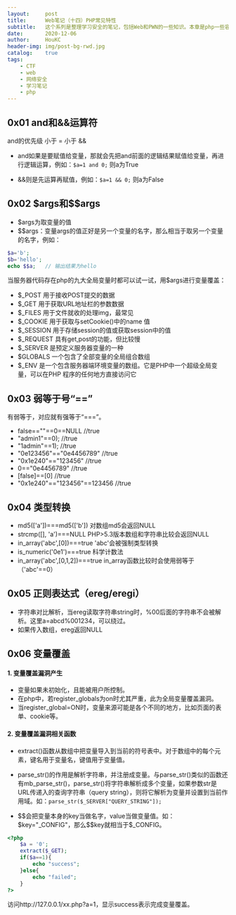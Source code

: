 ```yaml
---
layout:     post
title:      Web笔记（十四）PHP常见特性
subtitle:   这个系列是整理学习安全的笔记，包括Web和PWN的一些知识。本章是php一些容易常见的容易被利用攻击的特性。
date:       2020-12-06
author:     HouKC
header-img: img/post-bg-rwd.jpg
catalog:    true
tags:
    - CTF
    - web
    - 网络安全
    - 学习笔记
    - php
---
```




## 0x01 and和&&运算符

and的优先级 小于 = 小于 \&\&

- and如果是要赋值给变量，那就会先把and前面的逻辑结果赋值给变量，再进行逻辑运算，例如：`$a=1 and 0;` 则a为True

- \&\&则是先运算再赋值，例如：`$a=1 && 0;` 则a为False



## 0x02 \$args和\$\$args
- \$args为取变量的值
- \$\$args：变量args的值正好是另一个变量的名字，那么相当于取另一个变量的名字，例如：
```php
$a='b';
$b='hello';
echo $$a;	// 输出结果为hello
```

当服务器代码存在php的九大全局变量时都可以试一试，用$args进行变量覆盖：

- \$_POST    用于接收POST提交的数据
- \$_GET    用于获取URL地址栏的参数数据
- \$_FILES    用于文件就收的处理img，最常见
- \$_COOKIE    用于获取与setCookie()中的name 值
- \$_SESSION    用于存储session的值或获取session中的值
- \$_REQUEST    具有get,post的功能，但比较慢
- \$_SERVER    是预定义服务器变量的一种
- \$GLOBALS    一个包含了全部变量的全局组合数组
- \$_ENV    是一个包含服务器端环境变量的数组。它是PHP中一个超级全局变量，可以在PHP 程序的任何地方直接访问它



## 0x03 弱等于号“==”

有弱等于，对应就有强等于“===”。

- false==""==0==NULL     //true
- "admin1"==0);   //true
- "1admin"==1);   //true
- "0e123456"=="0e4456789"    //true
- "0x1e240"=="123456"   //true
- 0=="0e4456789"    //true
- [false]==[0]    //true
- "0x1e240"=="123456"==123456   //true



## 0x04 类型转换

- md5(['a'])===md5(['b'])     对数组md5会返回NULL
- strcmp([], 'a')===NULL    PHP>5.3版本数组和字符串比较会返回NULL
- in_array('abc',[0])===true    'abc'会被强制类型转换
- is_numeric('0e1')===true    科学计数法
- in_array('abc',[0,1,2])===true    in_array函数比较时会使用弱等于（'abc'==0）



## 0x05 正则表达式（ereg/eregi）

- 字符串对比解析，当ereg读取字符串string时，%00后面的字符串不会被解析。这里a=abcd%001234，可以绕过。
- 如果传入数组，ereg返回NULL



## 0x06 变量覆盖

#### 1. 变量覆盖漏洞产生

- 变量如果未初始化，且能被用户所控制。
- 在php中，若register_globals为on时尤其严重，此为全局变量覆盖漏洞。
- 当register_global=ON时，变量来源可能是各个不同的地方，比如页面的表单、cookie等。

#### 2. 变量覆盖漏洞相关函数

- extract()函数从数组中把变量导入到当前的符号表中。对于数组中的每个元素，键名用于变量名，键值用于变量值。

- parse_str()的作用是解析字符串，并注册成变量。与parse_str()类似的函数还有mb_parse_str()，parse_str()将字符串解析成多个变量，如果参数str是URL传递入的查询字符串（query string），则将它解析为变量并设置到当前作用域。如：`parse_str($_SERVER["QUERY_STRING"]);`

- \$\$会把变量本身的key当做名字，value当做变量值。如：\$key="\_CONFIG"，那么\$\$key就相当于\$\_CONFIG。
```php
<?php
    $a = '0';
	extract($_GET);
	if($a==1){
        echo "success";
    }else{
        echo "failed";
    }
?>
```

访问http://127.0.0.1/xx.php?a=1，显示success表示完成变量覆盖。